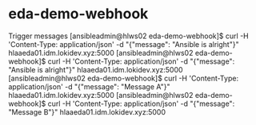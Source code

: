 # eda-demo-webhook

Trigger messages
[ansibleadmin@hlws02 eda-demo-webhook]$ curl -H 'Content-Type: application/json' -d "{\"message\": \"Ansible is alright\"}" hlaaeda01.idm.lokidev.xyz:5000
[ansibleadmin@hlws02 eda-demo-webhook]$ curl -H 'Content-Type: application/json' -d "{\"message\": \"Ansible is alright\"}" hlaaeda01.idm.lokidev.xyz:5000
[ansibleadmin@hlws02 eda-demo-webhook]$ curl -H 'Content-Type: application/json' -d "{\"message\": \"Message A\"}" hlaaeda01.idm.lokidev.xyz:5000
[ansibleadmin@hlws02 eda-demo-webhook]$ curl -H 'Content-Type: application/json' -d "{\"message\": \"Message B\"}" hlaaeda01.idm.lokidev.xyz:5000

